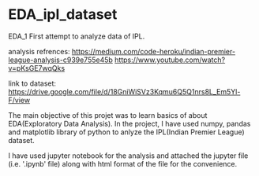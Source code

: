 # EDA_ipl_dataset
EDA_1
First attempt to analyze data of IPL.


analysis refrences:
https://medium.com/code-heroku/indian-premier-league-analysis-c939e755e45b
https://www.youtube.com/watch?v=pKsGE7wqQks

link to dataset:
https://drive.google.com/file/d/18GniWiSVz3Kqmu6Q5Q1nrs8L_Em5Yl-F/view

The main objective of this projet was to learn basics of about EDA(Exploratory Data Analysis). 
In the project, I have used numpy, pandas and matplotlib library of python to anlyze the IPL(Indian Premier League) dataset.

I have used jupyter notebook for the analysis and attached the jupyter file (i.e. '.ipynb' file) along with html format of the file for the convenience.
